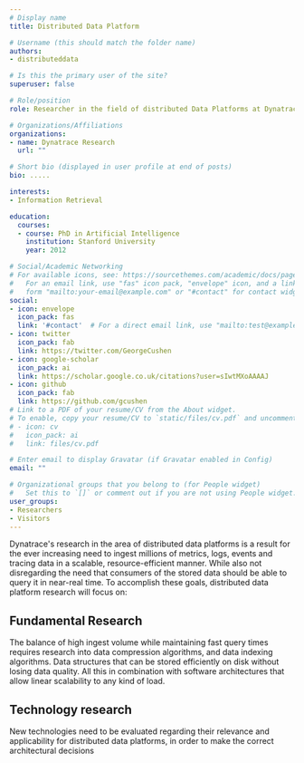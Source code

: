 ```yaml
---
# Display name
title: Distributed Data Platform 

# Username (this should match the folder name)
authors:
- distributeddata

# Is this the primary user of the site?
superuser: false

# Role/position
role: Researcher in the field of distributed Data Platforms at Dynatrace Research

# Organizations/Affiliations
organizations:
- name: Dynatrace Research
  url: ""

# Short bio (displayed in user profile at end of posts)
bio: .....

interests:
- Information Retrieval

education:
  courses:
  - course: PhD in Artificial Intelligence
    institution: Stanford University
    year: 2012

# Social/Academic Networking
# For available icons, see: https://sourcethemes.com/academic/docs/page-builder/#icons
#   For an email link, use "fas" icon pack, "envelope" icon, and a link in the
#   form "mailto:your-email@example.com" or "#contact" for contact widget.
social:
- icon: envelope
  icon_pack: fas
  link: '#contact'  # For a direct email link, use "mailto:test@example.org".
- icon: twitter
  icon_pack: fab
  link: https://twitter.com/GeorgeCushen
- icon: google-scholar
  icon_pack: ai
  link: https://scholar.google.co.uk/citations?user=sIwtMXoAAAAJ
- icon: github
  icon_pack: fab
  link: https://github.com/gcushen
# Link to a PDF of your resume/CV from the About widget.
# To enable, copy your resume/CV to `static/files/cv.pdf` and uncomment the lines below.
# - icon: cv
#   icon_pack: ai
#   link: files/cv.pdf

# Enter email to display Gravatar (if Gravatar enabled in Config)
email: ""

# Organizational groups that you belong to (for People widget)
#   Set this to `[]` or comment out if you are not using People widget.
user_groups:
- Researchers
- Visitors
---
```


Dynatrace's research in the area of distributed data platforms is a result for the ever increasing need to ingest millions of metrics, logs, events and tracing data in a scalable, resource-efficient manner. While also not disregarding the need that consumers of the stored data should be able to query it in near-real time. To accomplish these goals, distributed data platform research will focus on:​

## Fundamental Research

The balance of high ingest volume while maintaining fast query times requires research into data compression algorithms, and data indexing algorithms. Data structures that can be stored efficiently on disk without losing data quality. All this in combination with software architectures that allow linear scalability to any kind of load. 

## Technology research

New technologies need to be evaluated regarding their relevance and applicability for distributed data platforms, in order to make the correct architectural decisions​

